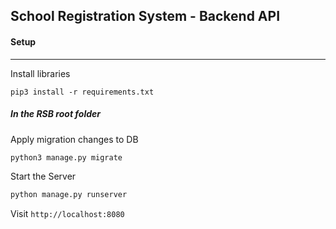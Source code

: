 ## School Registration System - Backend API


#### Setup 
---

Install libraries

```
pip3 install -r requirements.txt
```

##### In the RSB root folder

Apply migration changes to DB

```python
python3 manage.py migrate
```


Start the Server

```python
python manage.py runserver
```

Visit `http://localhost:8080`

